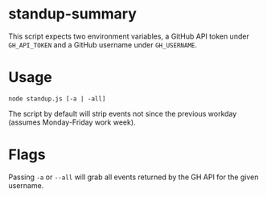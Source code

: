 # standup-summary

This script expects two environment variables, a GitHub API token under `GH_API_TOKEN` and a GitHub username under `GH_USERNAME`.

# Usage
`node standup.js [-a | -all]`

The script by default will strip events not since the previous workday (assumes Monday-Friday work week).

# Flags
Passing `-a` or `--all` will grab all events returned by the GH API for the given username.
